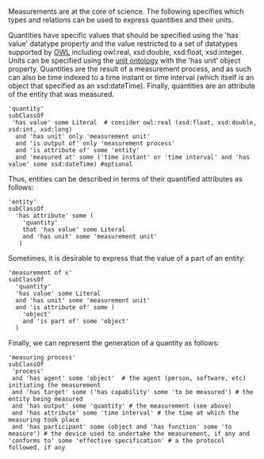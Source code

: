 Measurements are at the core of science. The following specifies which types and relations can be used to express quantities and their units.

Quantities have specific values that should be specified using the 'has value' datatype property and the value restricted to a set of datatypes supported by [OWL](http://www.w3.org/TR/owl2-syntax/#Datatype_Maps) including owl:real, xsd:double, xsd:float, xsd:integer. Units can be specified using the [unit ontology](http://bioportal.bioontology.org/visualize/45500) with the 'has unit' object property. Quantities are the result of a measurement process, and as such can also be time indexed to a time instant or time interval (which itself is an object that specified as an xsd:dateTime). Finally, quantities are an attribute of the entity that was measured.

```
'quantity'
subClassOf
 'has value' some Literal  # consider owl:real (xsd:float, xsd:double, xsd:int, xsd:long)
  and 'has unit' only 'measurement unit'
  and 'is output of' only 'measurement process'
  and 'is attribute of' some 'entity'
  and 'measured at' some ('time instant' or 'time interval' and 'has value' some xsd:dateTime) #optional 
```

Thus, entities can be described in terms of their quantified attributes as follows:
```
'entity' 
subClassOf
  'has attribute' some (
    'quantity' 
    that 'has value' some Literal 
    and 'has unit' some 'measurement unit'
   )
```

Sometimes, it is desirable to express that the value of a part of an entity:
```
'measurement of x' 
subClassOf
  'quantity'
  'has value' some Literal 
  and 'has unit' some 'measurement unit'
  and 'is attribute of' some (
    'object'
    and 'is part of' some 'object'
  )
```





Finally, we can represent the generation of a quantity as follows:
```
'measuring process'
subClassOf 
 'process' 
 and 'has agent' some 'object'  # the agent (person, software, etc) initiating the measurement
 and 'has target' some ('has capability' some 'to be measured') # the entity being measured
 and 'has output' some 'quantity' # the measurement (see above)
 and 'has attribute' some 'time interval' # the time at which the measuring took place
 and 'has participant' some (object and 'has function' some 'to measure') # the device used to undertake the measurement, if any and 'conforms to' some 'effective specification' # a the protocol followed, if any
```